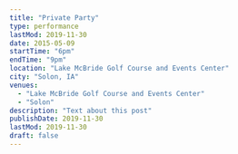 ```yaml
---
title: "Private Party"
type: performance
lastMod: 2019-11-30
date: 2015-05-09
startTime: "6pm"
endTime: "9pm"
location: "Lake McBride Golf Course and Events Center"
city: "Solon, IA"
venues:
  - "Lake McBride Golf Course and Events Center"
  - "Solon"
description: "Text about this post"
publishDate: 2019-11-30
lastMod: 2019-11-30
draft: false
---
```

